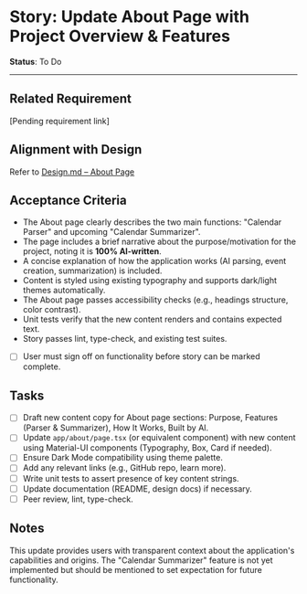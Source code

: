 # Story: Update About Page with Project Overview & Features

**Status**: To Do

---

## Related Requirement

<!-- TODO: Link to requirement when available -->

[Pending requirement link]

## Alignment with Design

Refer to [Design.md – About Page](../design.md#about-page)

## Acceptance Criteria

- The About page clearly describes the two main functions: "Calendar Parser" and upcoming "Calendar Summarizer".
- The page includes a brief narrative about the purpose/motivation for the project, noting it is **100% AI-written**.
- A concise explanation of how the application works (AI parsing, event creation, summarization) is included.
- Content is styled using existing typography and supports dark/light themes automatically.
- The About page passes accessibility checks (e.g., headings structure, color contrast).
- Unit tests verify that the new content renders and contains expected text.
- Story passes lint, type-check, and existing test suites.
- [ ] User must sign off on functionality before story can be marked complete.

## Tasks

- [ ] Draft new content copy for About page sections: Purpose, Features (Parser & Summarizer), How It Works, Built by AI.
- [ ] Update `app/about/page.tsx` (or equivalent component) with new content using Material-UI components (Typography, Box, Card if needed).
- [ ] Ensure Dark Mode compatibility using theme palette.
- [ ] Add any relevant links (e.g., GitHub repo, learn more).
- [ ] Write unit tests to assert presence of key content strings.
- [ ] Update documentation (README, design docs) if necessary.
- [ ] Peer review, lint, type-check.

## Notes

This update provides users with transparent context about the application's capabilities and origins. The "Calendar Summarizer" feature is not yet implemented but should be mentioned to set expectation for future functionality.
